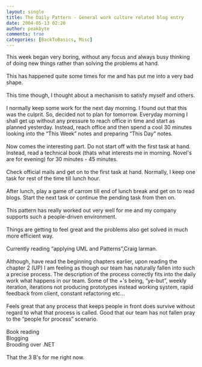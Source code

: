 ```yaml
---
layout: single
title: The Daily Pattern - General work culture related blog entry
date: 2004-05-13 02:20
author: peakbyte
comments: true
categories: [BackToBasics, Misc]
---
```

This week began very boring, without any focus and always busy thinking of doing new things rather than solving the problems at hand.
<br />
<br />This has happened quite some times for me and has put me into a very bad shape.
<br />
<br />This time though, I thought about a mechanism to satisfy myself and others.
<br />
<br />I normally keep some work for the next day morning. I found out that this was the culprit. So, decided not to plan for tomorrow. Everyday morning I shall get up without any pressure to reach office in time and start as planned yesterday. Instead, reach office and then spend a cool 30 minutes looking into the “This Week” notes and preparing “This Day” notes.
<br />
<br />Now comes the interesting part. Do not start off with the first task at hand. Instead, read a technical book (thats what interests me in morning. Novel's are for evening) for 30 minutes - 45 minutes.
<br />
<br />Check official mails and get on to the first task at hand. Normally, I keep one task for rest of the time till lunch hour.
<br />
<br />After lunch, play a game of carrom till end of lunch break and get on to read blogs. Start the next task or continue the pending task from then on.
<br />
<br />This pattern has really worked out very well for me and my company supports such a people-driven environment.
<br />
<br />Things are getting to feel great and the problems also get solved in much more efficient way.
<br />
<br />Currently reading “applying UML and Patterns”,Craig larman.
<br />
<br />Although, have read the beginning chapters earlier, upon reading the chapter 2 (UP) I am feeling as though our team has naturally fallen into such a precise process. The description of the process correctly fits into the daily work what happens in our team. Some of the +'s being, “ye-but”, weekly iteration, iterations not producing prototypes instead working system, rapid feedback from client, constant refactoring etc...
<br />
<br />Feels great that any process that keeps people in front does survive without regard to what that process is called. Good that our team has not fallen pray to the “people for process” scenario.
<br />
<br />Book reading
<br />Blogging
<br />Brooding over .NET
<br />
<br />That the 3 B's for me right now.
<br />

